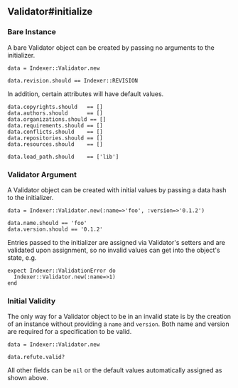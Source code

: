 ## Validator#initialize

### Bare Instance

A bare Validator object can be created by passing no arguments
to the initializer.

    data = Indexer::Validator.new

    data.revision.should == Indexer::REVISION

In addition, certain attributes will have default values.

    data.copyrights.should   == []
    data.authors.should      == []
    data.organizations.should == []
    data.requirements.should == []
    data.conflicts.should    == []
    data.repositories.should == []
    data.resources.should    == []

    data.load_path.should    == ['lib']

### Validator Argument

A Validator object can be created with initial values by passing a data
hash to the initializer.

    data = Indexer::Validator.new(:name=>'foo', :version=>'0.1.2')

    data.name.should == 'foo'
    data.version.should == '0.1.2'

Entries passed to the initializer are assigned via Validator's setters
and are validated upon assignment, so no invalid values can get into the
object's state, e.g.

    expect Indexer::ValidationError do
      Indexer::Validator.new(:name=>1)
    end

### Initial Validity 

The only way for a Validator object to be in an invalid state is
by the creation of an instance without providing a `name` and `version`.
Both name and version are required for a specification to be valid.

    data = Indexer::Validator.new

    data.refute.valid?

All other fields can be `nil` or the default values automatically assigned
as shown above.

